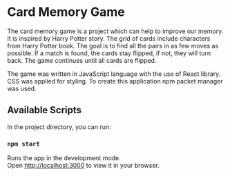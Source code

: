 # Card Memory Game 

<p>The card memory game is a project which can help to improve our memory. It is inspired by Harry Potter story. The grid of cards include characters from Harry Potter book. The goal is to find all the pairs in as few moves as possible. If a match is found, the cards stay flipped, if not, they will turn back. The game continues until all cards are flipped.</p>
<p>The game was written in JavaScript language with the use of React library. CSS was applied for styling. To create this application npm packet manager was used.</p>

## Available Scripts

In the project directory, you can run:

### `npm start`

Runs the app in the development mode.\
Open [http://localhost:3000](http://localhost:3000) to view it in your browser.

